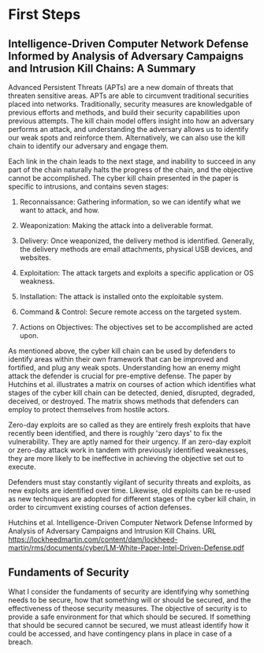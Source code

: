 # First Steps

## Intelligence-Driven Computer Network Defense Informed by Analysis of Adversary Campaigns and Intrusion Kill Chains: A Summary

Advanced Persistent Threats (APTs) are a new domain of threats that threaten sensitive areas. APTs are able to circumvent traditional securities placed into networks. Traditionally, security measures are knowledgable of previous efforts and methods, and build their security capabilities upon previous attempts. The kill chain model offers insight into how an adversary performs an attack, and understanding the adversary allows us to identify our weak spots and reinforce them. Alternatively, we can also use the kill chain to identify our adversary and engage them. 

Each link in the chain leads to the next stage, and inability to succeed in any part of the chain naturally halts the progress of the chain, and the objective cannot be accomplished. The cyber kill chain presented in the paper is specific to intrusions, and contains seven stages: 

1. Reconnaissance: Gathering information, so we can identify what we want to attack, and how. 

2. Weaponization: Making the attack into a deliverable format. 

3. Delivery: Once weaponized, the delivery method is identified. Generally, the delivery methods are email attachments, physical USB devices, and websites. 

4. Exploitation: The attack targets and exploits a specific application or OS weakness. 

5. Installation: The attack is installed onto the exploitable system. 

6. Command & Control: Secure remote access on the targeted system. 

7. Actions on Objectives: The objectives set to be accomplished are acted upon.

As mentioned above, the cyber kill chain can be used by defenders to identify areas within their own framework that can be improved and fortified, and plug any weak spots. Understanding how an enemy might attack the defender is crucial for pre-emptive defense. The paper by Hutchins et al. illustrates a matrix on courses of action which identifies what stages of the cyber kill chain can be detected, denied, disrupted, degraded, deceived, or destroyed. The matrix shows methods that defenders can employ to protect themselves from hostile actors.

Zero-day exploits are so called as they are entirely fresh exploits that have recently been identified, and there is roughly 'zero days' to fix the vulnerability. They are aptly named for their urgency. If an zero-day exploit or zero-day attack work in tandem with previously identified weaknesses, they are more likely to be ineffective in achieving the objective set out to execute.

Defenders must stay constantly vigilant of security threats and exploits, as new exploits are identified over time. Likewise, old exploits can be re-used as new techniques are adopted for different stages of the cyber kill chain, in order to circumvent existing courses of action defenses.

Hutchins et al. Intelligence-Driven Computer Network Defense Informed by Analysis of Adversary Campaigns and Intrusion Kill Chains. URL https://lockheedmartin.com/content/dam/lockheed-martin/rms/documents/cyber/LM-White-Paper-Intel-Driven-Defense.pdf

## Fundaments of Security

What I consider the fundaments of security are identifying why something needs to be secure, how that something will or should be secured, and the effectiveness of theose security measures. The objective of security is to provide a safe environment for that which should be secured. If something that should be secured cannot be secured, we must atleast identify how it could be accessed, and have contingency plans in place in case of a breach. 


